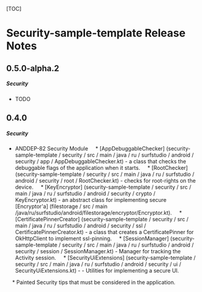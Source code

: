 [TOC]
# Security-sample-template Release Notes
## 0.5.0-alpha.2
##### Security
* TODO
## 0.4.0
##### Security
* ANDDEP-82 Security Module
    * [AppDebuggableChecker] (security-sample-template / security / src / main / java / ru / surfstudio / android / security / app / AppDebuggableChecker.kt) - a class that checks the debuggable flags of the application when it starts.
    * [RootChecker] (security-sample-template / security / src / main / java / ru / surfstudio / android / security / root / RootChecker.kt) - checks for root-rights on the device.
    * [KeyEncryptor] (security-sample-template / security / src / main / java / ru / surfstudio / android / security / crypto / KeyEncryptor.kt) - an abstract class for implementing secure [Encryptor'a] (filestorage / src / main /java/ru/surfstudio/android/filestorage/encryptor/Encryptor.kt).
    * [CertificatePinnerCreator] (security-sample-template / security / src / main / java / ru / surfstudio / android / security / ssl / CertificatePinnerCreator.kt) - a class that creates a CertificatePinner for OkHttpClient to implement ssl-pinning.
    * [SessionManager] (security-sample-template / security / src / main / java / ru / surfstudio / android / security / session / SessionManager.kt) - Manager for tracking the Activity session.
    * [SecurityUiExtensions] (security-sample-template / security / src / main / java / ru / surfstudio / android / security / ui / SecurityUiExtensions.kt) - - Utilities for implementing a secure UI.

    * Painted Security tips that must be considered in the application.